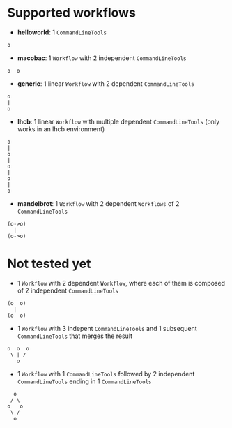 # Supported workflows

- **helloworld**: 1 `CommandLineTools`

```
o
```

- **macobac**: 1 `Workflow` with 2 independent `CommandLineTools`

```
o  o
```

- **generic**: 1 linear `Workflow` with 2 dependent `CommandLineTools`

```
o
|
o
```

- **lhcb**: 1 linear `Workflow` with multiple dependent `CommandLineTools` (only works in an lhcb environment)

```
o
|
o
|
o
|
o
|
o
```

- **mandelbrot**: 1 `Workflow` with 2 dependent `Workflows` of 2 `CommandLineTools`

```
(o->o)
  |
(o->o)
```

# Not tested yet

- 1 `Workflow` with 2 dependent `Workflow`, where each of them is composed of 2 independent `CommandLineTools`

```
(o  o)
  |
(o  o)
```

- 1 `Workflow` with 3 indepent `CommandLineTools` and 1 subsequent `CommandLineTools` that merges the result

```
o  o  o
 \ | /
   o
```

- 1 `Workflow` with 1 `CommandLineTools` followed by 2 independent `CommandLineTools` ending in 1 `CommandLineTools`

```
  o
 / \
o   o
 \ /
  o
```
